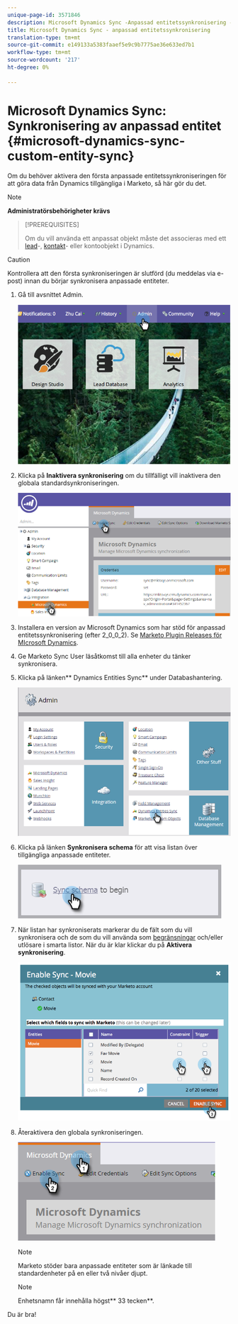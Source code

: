 ```yaml
---
unique-page-id: 3571846
description: Microsoft Dynamics Sync -Anpassad entitetssynkronisering - Marketo Docs - Produktdokumentation
title: Microsoft Dynamics Sync - anpassad entitetssynkronisering
translation-type: tm+mt
source-git-commit: e149133a5383faaef5e9c9b7775ae36e633ed7b1
workflow-type: tm+mt
source-wordcount: '217'
ht-degree: 0%

---
```



# Microsoft Dynamics Sync: Synkronisering av anpassad entitet {#microsoft-dynamics-sync-custom-entity-sync}

Om du behöver aktivera den första anpassade entitetssynkroniseringen för att göra data från Dynamics tillgängliga i Marketo, så här gör du det.

>[!NOTE]
>
>**Administratörsbehörigheter krävs**

>[!PREREQUISITES]
>
>Om du vill använda ett anpassat objekt måste det associeras med ett [lead](microsoft-dynamics-sync-lead-sync.md)-, [kontakt](microsoft-dynamics-sync-contact-sync.md)- eller [](microsoft-dynamics-sync-account-sync.md)kontoobjekt i Dynamics.

>[!CAUTION]
>
>Kontrollera att den första synkroniseringen är slutförd (du meddelas via e-post) innan du börjar synkronisera anpassade entiteter.

1. Gå till avsnittet Admin.

   ![](assets/image2014-10-20-14-3a32-3a16.png)

1. Klicka på **Inaktivera synkronisering** om du tillfälligt vill inaktivera den globala standardsynkroniseringen.

   ![](assets/image2015-11-10-9-3a0-3a6.png)

1. Installera en version av Microsoft Dynamics som har stöd för anpassad entitetssynkronisering (efter 2_0_0_2). Se [Marketo Plugin Releases för MIcrosoft Dynamics](../../../../product-docs/crm-sync/microsoft-dynamics-sync/marketo-plugin-releases-for-microsoft-dynamics.md).
1. Ge Marketo Sync User läsåtkomst till alla enheter du tänker synkronisera.
1. Klicka på länken** Dynamics Entities Sync** under Databashantering.

   ![](assets/image2015-11-10-9-3a6-3a55.png)

1. Klicka på länken **Synkronisera schema** för att visa listan över tillgängliga anpassade entiteter.

   ![](assets/image2015-11-10-9-3a41-3a37.png)

1. När listan har synkroniserats markerar du de fält som du vill synkronisera och de som du vill använda som [begränsningar](../../../../product-docs/core-marketo-concepts/smart-lists-and-static-lists/using-smart-lists/add-a-constraint-to-a-smart-list-filter.md) och/eller utlösare i smarta listor. När du är klar klickar du på **Aktivera synkronisering**.

   ![](assets/image2014-10-20-14-3a32-3a55.png)

1. Återaktivera den globala synkroniseringen.

   ![](assets/image2015-11-10-9-3a48-3a35.png)

   >[!NOTE]
   >
   >Marketo stöder bara anpassade entiteter som är länkade till standardenheter på en eller två nivåer djupt.

   >[!NOTE]
   >
   >Enhetsnamn får innehålla högst** 33 tecken**.

Du är bra!
